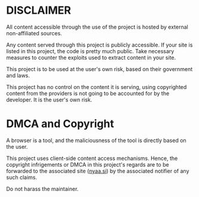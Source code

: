 # DISCLAIMER

All content accessible through the use of the project is hosted by external non-affiliated sources.  

Any content served through this project is publicly accessible. If your site is listed in this project, the code is pretty much public. Take necessary measures to counter the exploits used to extract content in your site.  

This project is to be used at the user's own risk, based on their government and laws.

This project has no control on the content it is serving, using copyrighted content from the providers is not going to be accounted for by the developer. It is the user's own risk.

# DMCA and Copyright

A browser is a tool, and the maliciousness of the tool is directly based on the user.

This project uses client-side content access mechanisms. Hence, the copyright infrigements or DMCA in this project's regards are to be forwarded to the associated site ([nyaa.si](https://nyaa.si)) by the associated notifier of any such claims.

Do not harass the maintainer. 